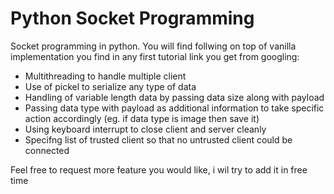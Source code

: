# Python Socket Programming
Socket programming in python. You will find follwing on top of vanilla implementation you find in any first tutorial link you get from googling:
* Multithreading to handle multiple client
* Use of pickel to serialize any type of data 
* Handling of variable length data by passing data size along with payload
* Passing data type with payload as additional information to take specific action accordingly (eg. if data type is image then save it)
* Using keyboard interrupt to close client and server cleanly
* Specifng list of trusted client so that no untrusted client could be connected

Feel free to request more feature you would like, i wil try to add it in free time

